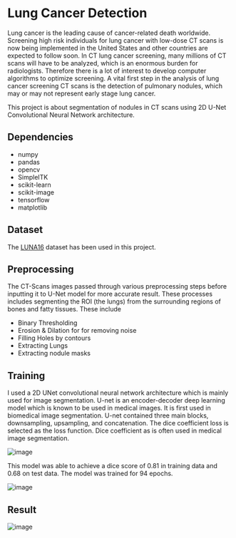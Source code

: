 # Lung Cancer Detection

Lung cancer is the leading cause of cancer-related death worldwide. Screening high risk individuals for lung cancer with low-dose CT scans is now being implemented in the United States and other countries are expected to follow soon. In CT lung cancer screening, many millions of CT scans will have to be analyzed, which is an enormous burden for radiologists. Therefore there is a lot of interest to develop computer algorithms to optimize screening.
A vital first step in the analysis of lung cancer screening CT scans is the detection of pulmonary nodules, which may or may not represent early stage lung cancer.

This project is about segmentation of nodules in CT scans using 2D U-Net Convolutional Neural Network architecture.

## Dependencies
- numpy
- pandas
- opencv
- SimpleITK
- scikit-learn
- scikit-image
- tensorflow
- matplotlib

<!-- ## Run on custom image
```
py custom_image_input.py <image>
```
replace ```<image>``` with image location -->

## Dataset
The [LUNA16](https://luna16.grand-challenge.org/) dataset has been used in this project. 

## Preprocessing
The CT-Scans images passed through various preprocessing steps before inputting it to U-Net model for more accurate result. These processes includes segmenting the ROI (the lungs) from the surrounding regions of bones and fatty tissues. These include
- Binary Thresholding
- Erosion & Dilation for for removing noise
- Filling Holes by contours
- Extracting Lungs
- Extracting nodule masks

## Training
I used a 2D UNet convolutional neural network architecture which is mainly used for 
image segmentation. U-net is an encoder-decoder deep learning model which is known to 
be used in medical images. It is first used in biomedical image segmentation. U-net 
contained three main blocks, downsampling, upsampling, and concatenation. 
The dice coefficient loss is selected as the loss function. Dice coefficient as is often used 
in medical image segmentation.

![image](https://user-images.githubusercontent.com/56977388/148122554-fdd46ffb-97ac-4cd3-807b-25a2c1b405fa.png)

This model was able to achieve a dice score of 0.81 in training data and 0.68 on test data. The model was trained for 94 epochs.

![image](https://user-images.githubusercontent.com/56977388/148122622-71cf02be-11f1-4997-9d8d-6ab0ee497ff2.png)

## Result

![image](https://user-images.githubusercontent.com/56977388/148122681-983d9e70-e5b6-4081-9fb7-233b5941bf9c.png)
